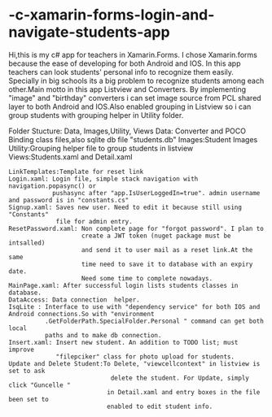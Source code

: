 # -c-xamarin-forms-login-and-navigate-students-app
  Hi,this is my c# app for teachers in Xamarin.Forms. I chose Xamarin.forms because the 
  ease of developing for both Android and IOS.  In this app  teachers can 
  look students' personal info to recognize them easily. Specially in big schools
  its a big problem to recognize students among each other.Main motto in this app 
  Listview and Converters. By implementing "image" and  "birthday" converters
  i can set image source from PCL shared layer to both Android  and IOS.Also enabled 
  grouping in Listview so i can group  students with grouping helper in Utility folder.
  

Folder Stucture: Data, Images,Utility, Views
    Data: Converter and POCO Binding class files,also sqlite db file "students.db"
    Images:Student Images
    Utility:Grouping helper file to group students in listview
    Views:Students.xaml and Detail.xaml
    
    LinkTemplates:Template for reset link
    Login.xaml: Login file, simple stack navigation with navigation.popasync() or 
                pushasync after "app.IsUserLoggedIn=true". admin username and password is in "constants.cs"
    Signup.xaml: Saves new user. Need to edit it because still using "Constants"
                 file for admin entry.  
    ResetPassword.xaml: Non complete page for "forgot password". I plan to 
                        create a JWT token (nuget package must be intsalled) 
                        and send it to user mail as a reset link.At the same 
                        time need to save it to database with an expiry date.
                        Need some time to complete nowadays. 
    MainPage.xaml: After successful login lists students classes in database.
    DataAccess: Data connection  helper.
    IsqLite : Interface to use with "dependency service" for both IOS and Android connections.So with "environment
              .GetFolderPath.SpecialFolder.Personal " command can get both local 
              paths and to make db connection.
    Insert.xaml: Insert new student. An addition to TODO list; must improve 
                 "filepciker" class for photo upload for students.
    Update and Delete Student:To Delete, "viewcellcontext" in listview is set to ask 
                                delete the student. For Update, simply click "Guncelle "
                               in Detail.xaml and entry boxes in the file been set to 
                               enabled to edit student info.
          
    
